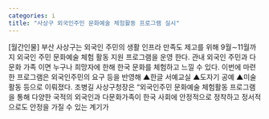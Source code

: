 ```yaml
---
categories: i
title: "사상구 외국인주민 문화예술 체험활동 프로그램 실시"
---
```

[월간인물] 부산 사상구는 외국인 주민의 생활 인프라 만족도 제고를 위해 9월∼11월까지 외국인 주민 문화예술 체험 활동 지원 프로그램을 운영 한다. 관내 외국인 주민과 다문화 가족 이면 누구나 희망자에 한해 한국 문화를 체험하고 느낄 수 있다. 이번에 마련한 프로그램은 외국인주민의 요구 등을 반영해 ▲한글 서예교실 ▲도자기 공예 ▲미술 활동 등으로 이뤄졌다. 조병길 사상구청장은 “외국인주민 문화예술 체험활동 프로그램을 통해 다양한 국적의 외국인과 다문화가족이 한국 사회에 안정적으로 정착하고 정서적으로도 안정을 가질 수 있는 계기가